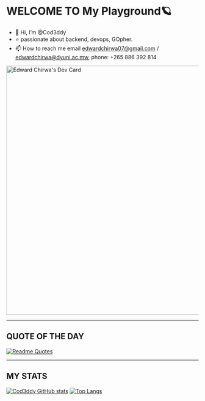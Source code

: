 # WELCOME TO My Playground🪐
- 👋 Hi, I’m @Cod3ddy
- ⭐ passionate about backend, devops, GOpher.
- 📫 How to reach me email edwardchirwa07@gmail.com / edwardchirwa@dyuni.ac.mw, phone: +265 886 392 814

<a href="https://app.daily.dev/cod3ddy"><img src="https://api.daily.dev/devcards/v2/5oD655HmLaUfHdH7xzS64.png?type=wide&r=3d5" width="652" alt="Edward Chirwa's Dev Card"/></a>

-------------------------------------------------------------------------------------------------------------------------------------

## QUOTE OF THE DAY
[![Readme Quotes](https://quotes-github-readme.vercel.app/api?type=horizontal&theme=dark)](https://github.com/piyushsuthar/github-readme-quotes)

-------------------------------------------------------------------------------------------------------------------------------------

## MY STATS
[![Cod3ddy GitHub stats](https://github-readme-stats.vercel.app/api?username=Cod3ddy&show_icons=true&theme=radical)](https://github.com/Cod3ddy/github-readme-stats)
[![Top Langs](https://github-readme-stats.vercel.app/api/top-langs/?username=Cod3ddy&hide=css&langs_count=8&layout=compact)](https://github.com/Cod3ddy/github-readme-stats)

